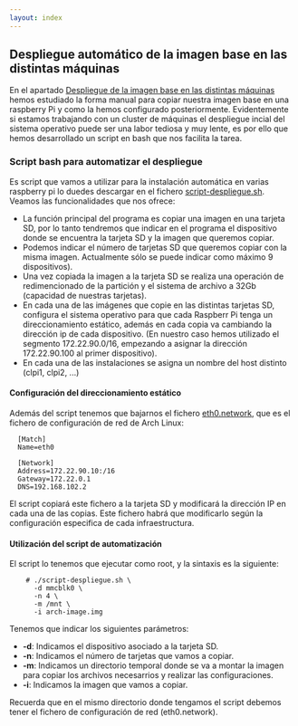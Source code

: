 ```yaml
---
layout: index
---
```


## Despliegue automático de la imagen base en las distintas máquinas

En el apartado [Despliegue de la imagen base en las distintas máquinas](instalacion) hemos estudiado la forma manual para copiar nuestra imagen base en una raspberry Pi y como la hemos configurado posteriormente. Evidentemente si estamos trabajando con un cluster de máquinas el despliegue incial del sistema operativo puede ser una labor tediosa y muy lente, es por ello que hemos desarrollado un script en bash que nos facilita la tarea.

### Script bash para automatizar el despliegue

Es script que vamos a utilizar para la instalación automática en varias raspberry pi lo duedes descargar en el fichero [script-despliegue.sh](https://raw.githubusercontent.com/iesgn/cluster_raspberrypi/gh-pages/script/scipt-despliegue.sh). Veamos las funcionalidades que nos ofrece:

* La función principal del programa es copiar una imagen en una tarjeta SD, por lo tanto tendremos que indicar en el programa el dispositivo donde se encuentra la tarjeta SD y la imagen que queremos copiar.
* Podemos indicar el número de tarjetas SD que queremos copiar con la misma imagen. Actualmente sólo se puede indicar como máximo 9 dispositivos).
* Una vez copiada la imagen a la tarjeta SD se realiza una operación de redimencionado de la partición y el sistema de archivo a 32Gb (capacidad de nuestras tarjetas).
* En cada una de las imágenes que copie en las distintas tarjetas SD, configura el sistema operativo para que cada Raspberr Pi tenga un direccionamiento estático, además en cada copia va cambiando la dirección ip de cada dispositivo. (En nuestro caso hemos utilizado el segmento 172.22.90.0/16, empezando a asignar la dirección 172.22.90.100 al primer dispositivo).
* En cada una de las instalaciones se asigna un nombre del host distinto (clpi1, clpi2, ...)

#### Configuración del direccionamiento estático

Además del script tenemos que bajarnos el fichero [eth0.network](https://raw.githubusercontent.com/iesgn/cluster_raspberrypi/gh-pages/script/eth0.network), que es el fichero de configuración de red de Arch Linux:

      [Match]
      Name=eth0      

      [Network]
      Address=172.22.90.10:/16
      Gateway=172.22.0.1
      DNS=192.168.102.2

El script copiará este fichero a la tarjeta SD y modificará la dirección IP en cada una de las copias. Este fichero habrá que modificarlo según la configuración especifica de cada infraestructura.

#### Utilización del script de automatización

El script lo tenemos que ejecutar como root, y la sintaxis es la siguiente:

		# ./script-despliegue.sh \
		  -d mmcblk0 \         
		  -n 4 \
		  -m /mnt \
		  -i arch-image.img

Tenemos que indicar los siguientes parámetros:

* **-d**: Indicamos el dispositivo asociado a la tarjeta SD.
* **-n**: Indicamos el número de tarjetas que vamos a copiar.
* **-m**: Indicamos un directorio temporal donde se va a montar la imagen para copiar los archivos necesarrios y realizar las configuraciones.
* **-i**: Indicamos la imagen que vamos a copiar.

Recuerda que en el mismo directorio donde tengamos el script debemos tener el fichero de configuración de red (eth0.network).


